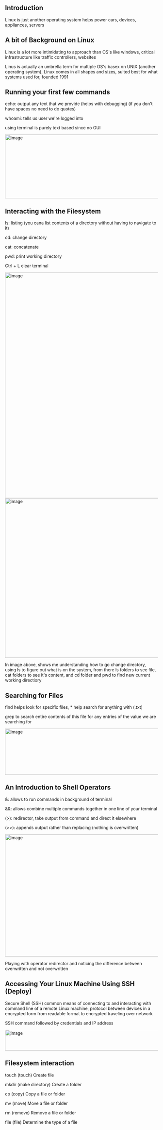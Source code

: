 ## Introduction

Linux is just another operating system helps power cars, devices, appliances, servers

## A bit of Background on Linux

Linux is a lot more intimidating to approach than OS's like windows, critical infrastructure like traffic controllers, websites

Linus is actually an umbrella term for multiple OS's basex on UNIX (another operating system), Linux comes in all shapes and sizes, suited best for what systems used for, founded 1991

## Running your first few commands

echo: output any text that we provide (helps with debugging) (if you don't have spaces no need to do quotes)

whoami: tells us user we're logged into

using terminal is purely text based since no GUI

<img width="704" height="210" alt="image" src="https://github.com/user-attachments/assets/816781c6-9472-4639-8952-aa57dcdb057a" />

## Interacting with the Filesystem

ls: listing (you cana list contents of a directory without having to navigate to it)

cd: change directory

cat: concatenate

pwd: print working directory


Ctrl + L clear terminal

<img width="1072" height="742" alt="image" src="https://github.com/user-attachments/assets/21789849-3022-41e2-8b29-310c0b8fe35d" />

<img width="902" height="525" alt="image" src="https://github.com/user-attachments/assets/69e9ed5a-d854-4c99-9592-2c3c7f28af06" />

In image above, shows me understanding how to go change directory, using ls to figure out what is on the system, from there ls folders to see file, cat folders to see it's content, and cd folder and pwd to find new current working directiory

## Searching for Files

find helps look for specific files, * help search for anything with (.txt)

grep to search entire contents of this file for any entries of the value we are searching for

<img width="1468" height="152" alt="image" src="https://github.com/user-attachments/assets/7e325b59-b302-4c43-9cd3-03cf44dc3ad5" />

## An Introduction to Shell Operators

&: allows to run commands in background of terminal

&&: allows combine multiple commands together in one line of your terminal

(>): redirector, take output from command and direct it elsewhere

(>>): appends output rather than replacing (nothing is overwritten)

<img width="867" height="402" alt="image" src="https://github.com/user-attachments/assets/3cd721ea-9932-4fc4-aba8-9580ad79d0e7" />

Playing with operator redirector and noticing the difference between overwritten and not overwritten

## Accessing Your Linux Machine Using SSH (Deploy)

Secure Shell (SSH) common means of connecting to and interacting with command line of a remote Linux machine, protocol between devices in a encrypted form from readable format to encrypted traveling over network

SSH command followed by credentials and IP address

<img width="529" height="68" alt="image" src="https://github.com/user-attachments/assets/ab90560f-1128-457e-9276-ed071950182a" />

## Filesystem interaction

touch	(touch)	Create file

mkdir	(make directory)	Create a folder

cp	(copy)	Copy a file or folder

mv	(move)	Move a file or folder

rm	(remove)	Remove a file or folder

file	(file)	Determine the type of a file




















